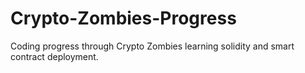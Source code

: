 # Crypto-Zombies-Progress
Coding progress through Crypto Zombies learning solidity and smart contract deployment.
